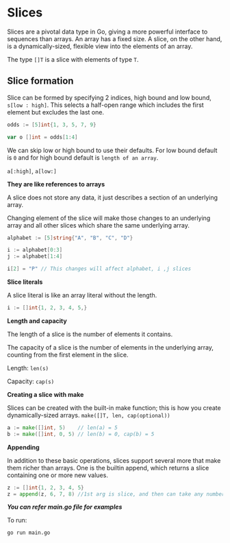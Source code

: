 # Slices

Slices are a pivotal data type in Go, giving a more powerful interface to sequences than arrays. An array has a fixed size. A slice, on the other hand, is a dynamically-sized, flexible view into the elements of an array.

The type `[]T` is a slice with elements of type `T`.

## Slice formation

Slice can be formed by specifying 2 indices, high bound and low bound, `s[low : high]`. This selects a half-open range which includes the first element but excludes the last one.
 
```go
odds := [5]int{1, 3, 5, 7, 9}

var o []int = odds[1:4]
```

We can skip low or high bound to use their defaults. For low bound default is `0` and for high bound default is `length of an array`.

`a[:high]`, `a[low:]` 

**They are like references to arrays**

A slice does not store any data, it just describes a section of an underlying array.

Changing element of the slice will make those changes to an underlying array and all other slices which share the same underlying array.

```go
alphabet := [5]string{"A", "B", "C", "D"}

i := alphabet[0:3]
j := alphabet[1:4]

i[2] = "P" // This changes will affect alphabet, i ,j slices
```

**Slice literals**

A slice literal is like an array literal without the length.

```go
i := []int{1, 2, 3, 4, 5,}
```

**Length and capacity**

The length of a slice is the number of elements it contains.

The capacity of a slice is the number of elements in the underlying array, counting from the first element in the slice.

Length: `len(s)`

Capacity: `cap(s)`

**Creating a slice with make**

Slices can be created with the built-in make function; this is how you create dynamically-sized arrays. `make([]T, len, cap(optional))`

```go
a := make([]int, 5)    // len(a) = 5
b := make([]int, 0, 5) // len(b) = 0, cap(b) = 5
```

**Appending**

In addition to these basic operations, slices support several more that make them richer than arrays. One is the builtin append, which returns a slice containing one or more new values. 

```go
z := []int{1, 2, 3, 4, 5}
z = append(z, 6, 7, 8) //1st arg is slice, and then can take any number of arg to append
```

***You can refer main.go file for examples***

To run:
```
go run main.go
```